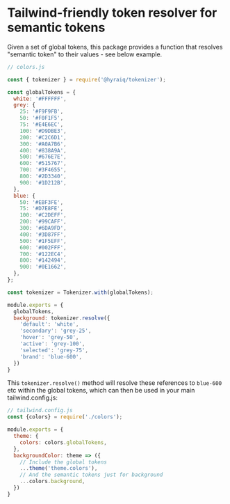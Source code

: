 # Tailwind-friendly token resolver for semantic tokens

Given a set of global tokens, this package provides a function that resolves "semantic token" to their values - see below example.

```javascript
// colors.js

const { tokenizer } = require('@hyraiq/tokenizer');

const globalTokens = {
  white: '#FFFFFF',
  grey: {
    25: '#F9F9FB',
    50: '#F0F1F5',
    75: '#E4E6EC',
    100: '#D9DBE3',
    200: '#C2C6D1',
    300: '#A0A7B6',
    400: '#838A9A',
    500: '#676E7E',
    600: '#515767',
    700: '#3F4655',
    800: '#2D3340',
    900: '#1D212B',
  },
  blue: {
    50: '#EBF3FE',
    75: '#D7E8FE',
    100: '#C2DEFF',
    200: '#99CAFF',
    300: '#6DA9FD',
    400: '#3D87FF',
    500: '#1F5EFF',
    600: '#002FFF',
    700: '#122EC4',
    800: '#142494',
    900: '#0E1662',
  },
};

const tokenizer = Tokenizer.with(globalTokens);

module.exports = {
  globalTokens,
  background: tokenizer.resolve({
    'default': 'white',
    'secondary': 'grey-25',
    'hover': 'grey-50',
    'active': 'grey-100',
    'selected': 'grey-75',
    'brand': 'blue-600',
  })
}
```

This `tokenizer.resolve()` method will resolve these references to `blue-600` etc within the global tokens, which can 
then be used in your main tailwind.config.js:

```javascript
// tailwind.config.js
const {colors} = require('./colors');

module.exports = {
  theme: {
    colors: colors.globalTokens,
  },
  backgroundColor: theme => ({
    // Include the global tokens
    ...theme('theme.colors'),
    // And the semantic tokens just for background
    ...colors.background,
  })
}

```
